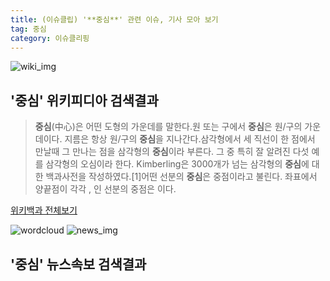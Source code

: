 ```yaml
---
title: (이슈클립) '**중심**' 관련 이슈, 기사 모아 보기
tag: 중심
category: 이슈클리핑
---
```

![wiki_img](https://user-images.githubusercontent.com/42597476/44503234-41136a80-a6d0-11e8-9071-6fc6418eafe4.png)
## **'**중심**'** 위키피디아 검색결과
>**중심**(中心)은 어떤 도형의 가운데를 말한다.원 또는 구에서 **중심**은 원/구의 가운데이다. 지름은 항상 원/구의 **중심**을 지나간다.삼각형에서 세 직선이 한 점에서 만날때 그 만나는 점을 삼각형의 **중심**이라 부른다. 그 중 특히 잘 알려진 다섯 예를 삼각형의 오심이라 한다. Kimberling은 3000개가 넘는 삼각형의 **중심**에 대한 백과사전을 작성하였다.[1]어떤 선분의 **중심**은 중점이라고 불린다. 좌표에서 양끝점이 각각
,
인 선분의 중점은
이다.

<a href="https://ko.wikipedia.org/wiki/중심" target="_blank">위키백과 전체보기</a>

![wordcloud](https://s3.ap-northeast-2.amazonaws.com/lyrics101-wordcloud/2018-09-08-1536393650.png)
![news_img](https://user-images.githubusercontent.com/42597476/44507050-1206f400-a6e4-11e8-8d98-7ffbfebb353f.png)
## **'**중심**'** 뉴스속보 검색결과

